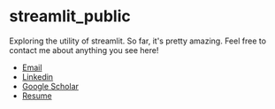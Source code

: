 # streamlit_public

Exploring the utility of streamlit.  So far, it's pretty amazing.  Feel free to contact me about anything you see here!
- [Email](kyler.eastman@gmail.com)
- [Linkedin](https://www.linkedin.com/in/kylereastman/)
- [Google Scholar](https://scholar.google.com/citations?user=uUwIlwcAAAAJ&hl=en)
- [Resume](https://github.com/keastman/streamlit_public/blob/main/simple_resume_2022e.pdf)
